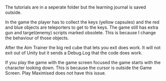 The tutorials are in a seperate folder but the learning journal is saved outside.

In the game the player has to collect the keys (yellow capsules) and the red and blue objects are teleporters to get to the keys.
The game still has extra gun and target(enemy) scripts marked obsolete. This is because I change the behaviour of those objects. 

After the Aim Trainer the big red cube that lets you exit does work. It will not exit out of Unity but it sends a Debug.Log that the code does work.

If you play the game with the game screen focused the game starts with the character looking down. This is because the cursor is outside the Game Screen.
Play Maximised does not have this issue.
